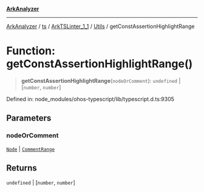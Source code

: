 [**ArkAnalyzer**](../../../../../../../../README.md)

***

[ArkAnalyzer](../../../../../../../../globals.md) / [ts](../../../../../README.md) / [ArkTSLinter\_1\_1](../../../README.md) / [Utils](../README.md) / getConstAssertionHighlightRange

# Function: getConstAssertionHighlightRange()

> **getConstAssertionHighlightRange**(`nodeOrComment`): `undefined` \| \[`number`, `number`\]

Defined in: node\_modules/ohos-typescript/lib/typescript.d.ts:9305

## Parameters

### nodeOrComment

[`Node`](../../../../../interfaces/Node.md) | [`CommentRange`](../../../../../interfaces/CommentRange.md)

## Returns

`undefined` \| \[`number`, `number`\]
